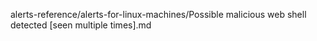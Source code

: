 alerts-reference/alerts-for-linux-machines/Possible malicious web shell detected [seen multiple times].md
